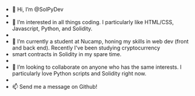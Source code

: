 - 👋 Hi, I’m @SolPyDev
- 
- 👀 I’m interested in all things coding. I particularly like HTML/CSS, Javascript, Python, and Solidity.
- 
- 🌱 I’m currently a student at Nucamp, honing my skills in web dev (front and back end). Recently I've been studying cryptocurrency 
- smart contracts in Solidity in my spare time.
- 
- 💞️ I’m looking to collaborate on anyone who has the same interests. I particularly love Python scripts and Solidity right now.
- 
- 📫 Send me a message on Github!

